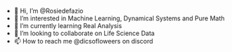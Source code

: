 - 👋 Hi, I’m @Rosiedefazio
- 👀 I’m interested in Machine Learning, Dynamical Systems and Pure Math
- 🌱 I’m currently learning Real Analysis
- 💞️ I’m looking to collaborate on Life Science Data
- 📫 How to reach me @dicsofloweers on discord

<!---
Rosiedefazio/Rosiedefazio is a ✨ special ✨ repository because its `README.md` (this file) appears on your GitHub profile.
You can click the Preview link to take a look at your changes.
--->
